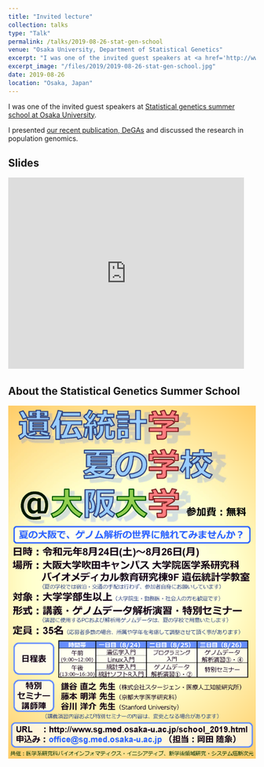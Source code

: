 ```yaml
---
title: "Invited lecture"
collection: talks
type: "Talk"
permalink: /talks/2019-08-26-stat-gen-school
venue: "Osaka University, Department of Statistical Genetics"
excerpt: "I was one of the invited guest speakers at <a href='http://www.sg.med.osaka-u.ac.jp/school_2019.html' target='_blank'>Statistical genetics summer school at Osaka University</a>."
excerpt_image: "/files/2019/2019-08-26-stat-gen-school.jpg"
date: 2019-08-26
location: "Osaka, Japan"
---
```


I was one of the invited guest speakers at [Statistical genetics summer school at Osaka University](http://www.sg.med.osaka-u.ac.jp/school_2019.html).

I presented [our recent publication, DeGAs](/publication/2019-09-06-DeGAs) and discussed the research in population genomics.

## Slides

<iframe src="https://docs.google.com/presentation/d/e/2PACX-1vR6xOPKsXBatspALfiYb94cAcv6LEIY0Lu32kMAuwyrDS9kM60XfMadl9fakh9PWHebU9YS7pHPS6Xz/embed?start=false&loop=false&delayms=3000" frameborder="0" width="480" height="389" allowfullscreen="true" mozallowfullscreen="true" webkitallowfullscreen="true"></iframe>

## About the Statistical Genetics Summer School

![Flyer](/files/2019/StatGeneSummerSchool_2019.png)
